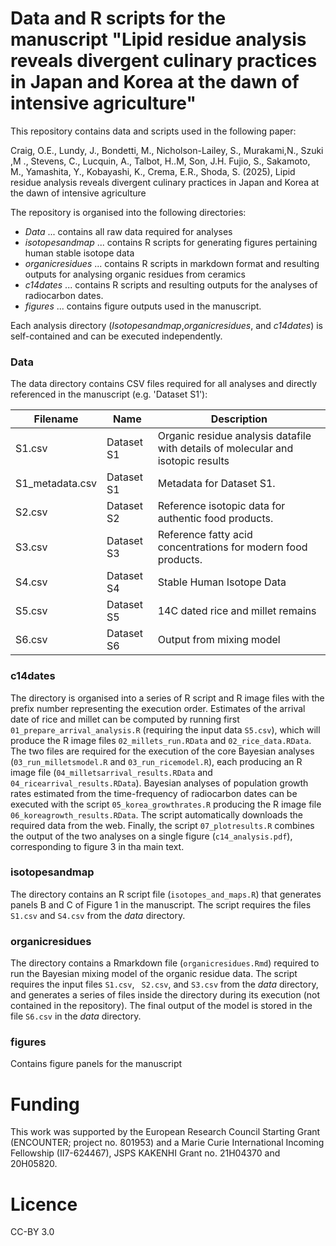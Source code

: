 # Data and R scripts for the manuscript "Lipid residue analysis reveals divergent culinary practices in Japan and Korea at the dawn of intensive agriculture"

This repository contains data and scripts used in the following paper:

Craig, O.E., Lundy, J., Bondetti, M., Nicholson-Lailey, S., Murakami,N., Szuki ,M ., Stevens, C.,  Lucquin, A., Talbot, H..M, Son, J.H. Fujio, S., Sakamoto, M., Yamashita, Y., Kobayashi, K., Crema, E.R., Shoda, S. (2025), Lipid residue analysis reveals divergent culinary practices in Japan and Korea at the dawn of intensive agriculture

The repository is organised into the following directories:

* _Data_ ... contains all raw data required for analyses
* _isotopesandmap_ ... contains R scripts for generating figures pertaining human stable isotope data
* _organicresidues_ ... contains R scripts in markdown format and resulting outputs for analysing organic residues from ceramics
* _c14dates_ ... contains R scripts and resulting outputs for the analyses of radiocarbon dates.
* _figures_ ... contains figure outputs used in the manuscript.

Each analysis directory (_Isotopesandmap_,_organicresidues_, and _c14dates_) is self-contained and can be executed independently.  

### Data 

The data directory contains CSV files required for all analyses and directly referenced in the manuscript (e.g. 'Dataset S1'):

| Filename        | Name       | Description                                                                      |
|-----------------|------------|----------------------------------------------------------------------------------|
| S1.csv          | Dataset S1 | Organic residue analysis datafile with details of molecular and isotopic results |
| S1_metadata.csv | Dataset S1 | Metadata for Dataset S1.                                                         |
| S2.csv          | Dataset S2 | Reference isotopic data for authentic food products.                             |
| S3.csv          | Dataset S3 | Reference fatty acid concentrations for modern food products.                    |
| S4.csv          | Dataset S4 | Stable Human Isotope Data                                                        |
| S5.csv          | Dataset S5 | 14C dated rice and millet remains                                                |
| S6.csv          | Dataset S6 | Output from mixing model                                                         |

### c14dates 
The directory is organised into a series of R script and R image files with the prefix number representing the execution order. Estimates of the arrival date of rice and millet can be computed by running first `01_prepare_arrival_analysis.R` (requiring the input data `S5.csv`), which will produce the R image files `02_millets_run.RData` and `02_rice_data.RData`. The two files are required for the execution of the core Bayesian analyses (`03_run_milletsmodel.R` and `03_run_ricemodel.R`), each producing an R image file (`04_milletsarrival_results.RData` and `04_ricearrival_results.RData`). Bayesian analyses of population growth rates estimated from the time-frequency of radiocarbon dates can be executed with the script `05_korea_growthrates.R` producing the R image file `06_koreagrowth_results.RData`. The script automatically downloads the required data from the web. Finally, the script `07_plotresults.R` combines the output of the two analyses on a single figure (`c14_analysis.pdf`), corresponding to figure 3 in tha main text. 


### isotopesandmap
The directory contains an R script file (`isotopes_and_maps.R`) that generates panels B and C of Figure 1 in the manuscript. The script requires the files `S1.csv` and `S4.csv` from the _data_ directory.

### organicresidues
The directory contains a Rmarkdown file (`organicresidues.Rmd`) required to run the Bayesian mixing model of the organic residue data. The script requires the input files `S1.csv`, ` S2.csv`, and `S3.csv` from the _data_ directory, and generates a series of files inside the directory during its execution (not contained in the repository). The final output of the model is stored in the file `S6.csv` in the _data_ directory.

### figures
Contains figure panels for the manuscript

# Funding
This work was supported by the European Research Council Starting Grant (ENCOUNTER; project no. 801953) and a Marie Curie International Incoming Fellowship (II7-624467), JSPS KAKENHI Grant no. 21H04370 and 20H05820.

# Licence
CC-BY 3.0
